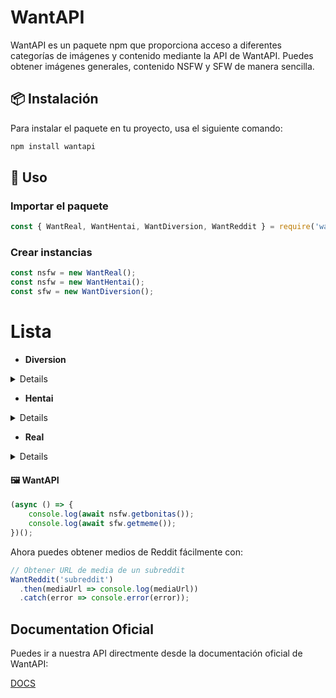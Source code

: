 # WantAPI

WantAPI es un paquete npm que proporciona acceso a diferentes categorías de imágenes y contenido mediante la API de WantAPI. Puedes obtener imágenes generales, contenido NSFW y SFW de manera sencilla.

## 📦 Instalación

Para instalar el paquete en tu proyecto, usa el siguiente comando:

```sh
npm install wantapi
```

## 🚀 Uso

### Importar el paquete

```javascript
const { WantReal, WantHentai, WantDiversion, WantReddit } = require('wantapi');
```

### Crear instancias

```javascript
const nsfw = new WantReal();  
const nsfw = new WantHentai(); 
const sfw = new WantDiversion();  
```

# Lista
 - **Diversion**
  <details>
  - getmeme
  </details>

 - **Hentai**
  <details>
  - getnekonsfw
  - getwaifus
  - getasshentai
  </details>

 - **Real**
  <details>
 - getbonitas
 - getboobs
 - getcosplay
 - getegirls
 - getpfp
 - getgif
 - getinterracial
 - getpussy
  </details>

#### 🖼 WantAPI

```javascript
(async () => {
    console.log(await nsfw.getbonitas());
    console.log(await sfw.getmeme());
})();
```

Ahora puedes obtener medios de Reddit fácilmente con:

```javascript
// Obtener URL de media de un subreddit
WantReddit('subreddit')
  .then(mediaUrl => console.log(mediaUrl))
  .catch(error => console.error(error));
```

## Documentation Oficial

Puedes ir a nuestra API directmente desde la documentación oficial de WantAPI:

[DOCS](https://doc.apiwant.xyz/)
